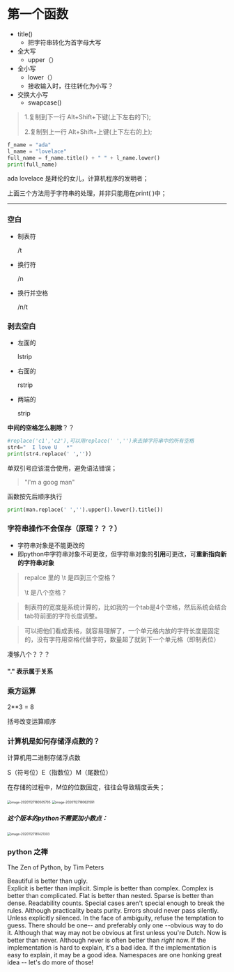 # 第一个函数

- title()
  - 把字符串转化为首字母大写
- 全大写
  - upper（）
- 全小写
  - lower（）
  - 接收输入时，往往转化为小写？
- 交换大小写
  - swapcase()

> 1.复制到下一行 Alt+Shift+下键(上下左右的下);
>
> 2.复制到上一行 Alt+Shift+上键(上下左右的上);

~~~python
f_name = "ada"
l_name = "lovelace"
full_name = f_name.title() + " " + l_name.lower()
print(full_name)
~~~



ada lovelace 是拜伦的女儿，计算机程序的发明者；

上面三个方法用于字符串的处理，并非只能用在print( )中；

---



### 空白

- 制表符

  /t

- 换行符

  /n

- 换行并空格

  /n/t

### 剥去空白

- 左面的

  lstrip

- 右面的

  rstrip

- 两端的

  strip

**中间的空格怎么剔除**？？

~~~python
#replace('c1','c2'),可以用replace(' ','')来去掉字符串中的所有空格
str4="  I love U   *"
print(str4.replace(' ',''))
~~~

单双引号应该混合使用，避免语法错误；

> "I'm a goog man"



函数按先后顺序执行

~~~python
print(man.replace(' ','').upper().lower().title())
~~~



### 字符串操作不会保存（**原理**？？？）

- 字符串对象是不能更改的
- 即python中字符串对象不可更改，但字符串对象的**引用**可更改，可**重新指向新的字符串对象**



> repalce 里的 \t 是四到三个空格？
>
> \t 是八个空格？

> 制表符的宽度是系统计算的，比如我的一个tab是4个空格，然后系统会结合tab符前面的字符长度调整。

> 可以把他们看成表格，就容易理解了，一个单元格内放的字符长度是固定的，没有字符用空格代替字符，数量超了就到下一个单元格（即制表位）

凑够八个？？？



#### "**.**" 表示属于关系



### 乘方运算

2**3 = 8

括号改变运算顺序



### 计算机是如何存储浮点数的？

计算机用二进制存储浮点数

S（符号位）E（指数位）M（尾数位）

在存储的过程中，M位的位数固定，往往会导致精度丢失；

<img src="C:\Users\Minos Chen\AppData\Roaming\Typora\typora-user-images\image-20201127180505735.png" alt="image-20201127180505735" style="zoom:50%;" />







<img src="C:\Users\Minos Chen\AppData\Roaming\Typora\typora-user-images\image-20201127180621591.png" alt="image-20201127180621591" style="zoom:50%;" />



##### 这个版本的python不需要加小数点：

<img src="C:\Users\Minos Chen\AppData\Roaming\Typora\typora-user-images\image-20201127181421303.png" alt="image-20201127181421303" style="zoom:50%;" />



### python 之禅

The Zen of Python, by Tim Peters 

Beautiful is better than ugly.   
Explicit is better than implicit.
Simple is better than complex.
Complex is better than complicated.
Flat is better than nested.
Sparse is better than dense.
Readability counts.
Special cases aren't special enough to break the rules.
Although practicality beats purity.
Errors should never pass silently.
Unless explicitly silenced.
In the face of ambiguity, refuse the temptation to guess.
There should be one-- and preferably only one --obvious way to do it.
Although that way may not be obvious at first unless you're Dutch.
Now is better than never.
Although never is often better than *right* now.
If the implementation is hard to explain, it's a bad idea.
If the implementation is easy to explain, it may be a good idea.
Namespaces are one honking great idea -- let's do more of those!